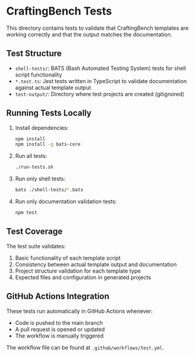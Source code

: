 # CraftingBench Tests

This directory contains tests to validate that CraftingBench templates are working correctly and that the output matches the documentation.

## Test Structure

- `shell-tests/`: BATS (Bash Automated Testing System) tests for shell script functionality
- `*.test.ts`: Jest tests written in TypeScript to validate documentation against actual template output
- `test-output/`: Directory where test projects are created (gitignored)

## Running Tests Locally

1. Install dependencies:
   ```bash
   npm install
   npm install -g bats-core
   ```

2. Run all tests:
   ```bash
   ./run-tests.sh
   ```

3. Run only shell tests:
   ```bash
   bats ./shell-tests/*.bats
   ```

4. Run only documentation validation tests:
   ```bash
   npm test
   ```

## Test Coverage

The test suite validates:

1. Basic functionality of each template script
2. Consistency between actual template output and documentation
3. Project structure validation for each template type
4. Expected files and configuration in generated projects

## GitHub Actions Integration

These tests run automatically in GitHub Actions whenever:
- Code is pushed to the main branch
- A pull request is opened or updated
- The workflow is manually triggered

The workflow file can be found at `.github/workflows/test.yml`. 